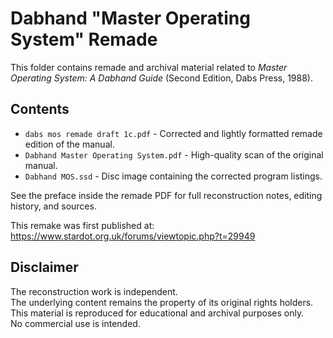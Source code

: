 # Dabhand "Master Operating System" Remade

This folder contains remade and archival material related to *Master Operating System: A Dabhand Guide* (Second Edition, Dabs Press, 1988).

## Contents

- `dabs mos remade draft 1c.pdf` - Corrected and lightly formatted remade edition of the manual.
- `Dabhand Master Operating System.pdf` - High-quality scan of the original manual.
- `Dabhand MOS.ssd` - Disc image containing the corrected program listings.

See the preface inside the remade PDF for full reconstruction notes, editing history, and sources.

This remake was first published at:  
https://www.stardot.org.uk/forums/viewtopic.php?t=29949

## Disclaimer

The reconstruction work is independent.  
The underlying content remains the property of its original rights holders.  
This material is reproduced for educational and archival purposes only.  
No commercial use is intended.

